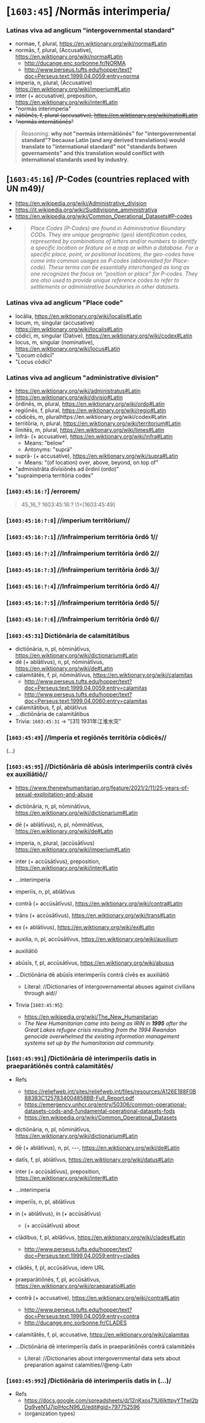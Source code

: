 # [`1603:45`] /Normās interimperia/

<!-- ## '45'?

```yaml
# On 25 April 1945, 50 governments met... 24 October 1945
'45':
  qaa-Zyyy:
    '0': 'https://www.wikidata.org/wiki/Q1065'
'45:11':
  qaa-Zyyy:
    '0': 'https://icd.who.int/ct11'
'45:49':
  qaa-Zyyy:
    '0': 'https://unstats.un.org/unsd/methodology/m49/'
    '1': 'https://unstats.un.org/unsd/publication/SeriesM/Series_M49_(1970)_en-fr.pdf'
``` -->

### Latinas viva ad anglicum "intergovernmental standard"
- normae, f, plural, https://en.wiktionary.org/wiki/norma#Latin
- normās, f, plural, (Accusative), https://en.wiktionary.org/wiki/norma#Latin
  - http://ducange.enc.sorbonne.fr/NORMA
  - http://www.perseus.tufts.edu/hopper/text?doc=Perseus:text:1999.04.0059:entry=norma
- imperia, n, plural, (Accusative) https://en.wiktionary.org/wiki/imperium#Latin
- inter (+ accusative), preposition, https://en.wiktionary.org/wiki/inter#Latin
- "normās interimperia"
- <s>nātiōnēs, f, plural (accusative), https://en.wiktionary.org/wiki/natio#Latin</s>
- <s>"normās internātiōnēs"</s>

> Reasoning: **why not "normās internātiōnēs" for "intergovernmental standard"? because Latin (and any derived translations) would translate to "international standard" not "standards betwen governaments" and this translation would conflict with international standards used by industry.**


## [`1603:45:16`] /P-Codes (countries replaced with UN m49)/
- https://en.wikipedia.org/wiki/Administrative_division
- https://it.wikipedia.org/wiki/Suddivisione_amministrativa
- https://en.wikipedia.org/wiki/Common_Operational_Datasets#P-codes
- > _Place Codes (P-Codes) are found in Administrative Boundary CODs. They are unique geographic (geo) identification codes, represented by combinations of letters and/or numbers to identify a specific location or feature on a map or within a database. For a specific place, point, or positional locations, the geo-codes have come into common usages as P-codes (abbreviated for Place-code). These terms can be essentially interchanged as long as one recognizes the focus on “position or place” for P-codes. They are also used to provide unique reference codes to refer to settlements or administrative boundaries in other datasets._

### Latinas viva ad anglicum "Place code"
- locālia, https://en.wiktionary.org/wiki/localis#Latin
- locum, m, singular (accusative) https://en.wiktionary.org/wiki/localis#Latin
- cōdicī, m, singular (Dative), https://en.wiktionary.org/wiki/codex#Latin
- locus, m, singular (nominative), https://en.wiktionary.org/wiki/locus#Latin
- "Locum cōdicī"
- "Locus cōdicī"

### Latinas viva ad anglicum "administrative division"
- https://en.wiktionary.org/wiki/administratus#Latin
- https://en.wiktionary.org/wiki/divisio#Latin
- ōrdinēs, m, plural, https://en.wiktionary.org/wiki/ordo#Latin
- regiōnēs, f, plural, https://en.wiktionary.org/wiki/regio#Latin
- cōdicēs, m, pluralhttps://en.wiktionary.org/wiki/codex#Latin
- territōria, n, plural, https://en.wiktionary.org/wiki/territorium#Latin
- līmitēs, m, plural, https://en.wiktionary.org/wiki/limes#Latin
- īnfrā- (+ accusative), https://en.wiktionary.org/wiki/infra#Latin
  - Means: "below"
  - Antonyms: "suprā"
- suprā- (+ accusative), https://en.wiktionary.org/wiki/supra#Latin
  - Means: "(of location) over, above, beyond, on top of"
- "administrāta dīvīsiōnēs ad ōrdinī (ordo)"
- "supraimperia territōria codex"

### [`1603:45:16:?`] /errorem/

> 45_16_?	1603:45:16:?	\1=[1603:45:49]

### [`1603:45:16:?:0`] //imperium territōrium//
### [`1603:45:16:?:1`] //Infraimperium territōria ōrdō 1//
### [`1603:45:16:?:2`] //Infraimperium territōria ōrdō 2//
### [`1603:45:16:?:3`] //Infraimperium territōria ōrdō 3//
### [`1603:45:16:?:4`] //Infraimperium territōria ōrdō 4//
### [`1603:45:16:?:5`] //Infraimperium territōria ōrdō 5//
### [`1603:45:16:?:6`] //Infraimperium territōria ōrdō 6//

### [`1603:45:31`] Dictiōnāria de calamitātibus

- dictiōnāria, n, pl, nōminātīvus, https://en.wiktionary.org/wiki/dictionarium#Latin
- dē (+ ablātīvus), n, pl, nōminātīvus, https://en.wiktionary.org/wiki/de#Latin
- calamitātēs, f, pl, nōminātīvus, https://en.wiktionary.org/wiki/calamitas
  - http://www.perseus.tufts.edu/hopper/text?doc=Perseus:text:1999.04.0059:entry=calamitas
  - http://www.perseus.tufts.edu/hopper/text?doc=Perseus:text:1999.04.0060:entry=calamitas
- calamitātibus, f, pl, ablātīvus
- ...dictiōnāria de calamitātibus
- Trivia: `1603:45:31` -> "[31] 1931年江淮水灾"

### [`1603:45:49`] //Imperia et regiōnēs territōria cōdicēs//
(...)


### [`1603:45:95`] //Dictiōnāria dē abūsīs interimperiīs contrā cīvēs ex auxiliātiō//

- https://www.thenewhumanitarian.org/feature/2021/2/11/25-years-of-sexual-exploitation-and-abuse

- dictiōnāria, n, pl, nōminātīvus, https://en.wiktionary.org/wiki/dictionarium#Latin
- dē (+ ablātīvus), n, pl, nōminātīvus, https://en.wiktionary.org/wiki/de#Latin
- imperia, n, plural, (accūsātīvus) https://en.wiktionary.org/wiki/imperium#Latin
- inter (+ accūsātīvus), preposition, https://en.wiktionary.org/wiki/inter#Latin
- ...interimperia
- imperiīs, n, pl, ablātīvus
- contrā (+ accūsātīvus), https://en.wiktionary.org/wiki/contra#Latin
- trāns (+ accūsātīvus), https://en.wiktionary.org/wiki/trans#Latin
- ex (+ ablātīvus), https://en.wiktionary.org/wiki/ex#Latin
- auxilia, n, pl, accūsātīvus, https://en.wiktionary.org/wiki/auxilium
- auxiliātiō
- abūsīs, f, pl, accūsātīvus, https://en.wiktionary.org/wiki/abusus
- ...Dictiōnāria dē abūsīs interimperiīs contrā cīvēs ex auxiliātiō
  - Literal: //Dictionaries of intergovernamental abuses against civilians through aid//

- Trivia [`1603:45:95`]:
  - https://en.wikipedia.org/wiki/The_New_Humanitarian
  - _The New Humanitarian came into being as IRIN in **1995** after the Great Lakes refugee crisis resulting from the 1994 Rwandan genocide overwhelmed the existing information management systems set up by the humanitarian aid community._
<!--
- abusus, https://en.wiktionary.org/wiki/abusus
- violatio, https://en.wiktionary.org/wiki/violatio#Latin
- civis, https://en.wiktionary.org/wiki/civis#Latin
--->

### [`1603:45:991`] /Dictiōnāria dē interimperiīs datīs in praeparātiōnēs contrā calamitātēs/
- Refs
  - https://reliefweb.int/sites/reliefweb.int/files/resources/A126E188F0B88383C1257834004858BB-Full_Report.pdf
  - https://emergency.unhcr.org/entry/50306/common-operational-datasets-cods-and-fundamental-operational-datasets-fods
  - https://en.wikipedia.org/wiki/Common_Operational_Datasets

- dictiōnāria, n, pl, nōminātīvus, https://en.wiktionary.org/wiki/dictionarium#Latin
- dē (+ ablātīvus), n, pl, ---, https://en.wiktionary.org/wiki/de#Latin
- datīs, f, pl, ablātīvus, https://en.wiktionary.org/wiki/datus#Latin
- inter (+ accūsātīvus), preposition, https://en.wiktionary.org/wiki/inter#Latin
- ...interimperia
- imperiīs, n, pl, ablātīvus
- in (+ ablātīvus), in (+ accūsātīvus)
  - (+ accūsātīvus) about
- clādibus, f, pl, ablātīvus, https://en.wiktionary.org/wiki/clades#Latin
  - http://www.perseus.tufts.edu/hopper/text?doc=Perseus:text:1999.04.0059:entry=clades
- clādēs, f, pl, accūsātīvus, idem URL
- praeparātiōnēs, f, pl, accūsātīvus, https://en.wiktionary.org/wiki/praeparatio#Latin
- contrā (+ accusative), https://en.wiktionary.org/wiki/contra#Latin
  - http://www.perseus.tufts.edu/hopper/text?doc=Perseus:text:1999.04.0059:entry=contra
  - http://ducange.enc.sorbonne.fr/CLADES
- calamitātēs, f, pl, accusative, https://en.wiktionary.org/wiki/calamitas
- ...Dictiōnāria dē interimperiīs datīs in praeparātiōnēs contrā calamitātēs
  - Literal: //Dictionaries about intergovernmental data sets about preparation against calamities//@eng-Latn

### [`1603:45:992`] /Dictiōnāria dē interimperiīs datīs in (...)/
- Refs
  - https://docs.google.com/spreadsheets/d/12nKxos71U6lkttpyYTfwI2bDq9yeN1J7jplHocN96_0/edit#gid=797752596
  - (organization types)
